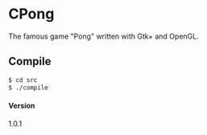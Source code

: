 # CPong
The famous game "Pong" written with Gtk+ and OpenGL.

## Compile
```bash
$ cd src
$ ./compile
```

#### Version
1.0.1